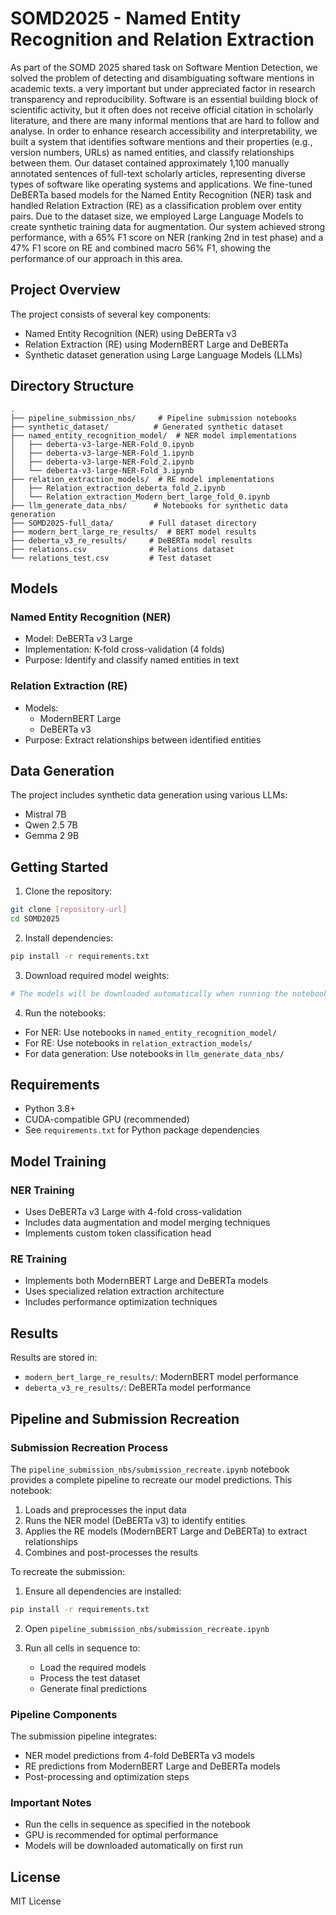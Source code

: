 # SOMD2025 - Named Entity Recognition and Relation Extraction

As part of the SOMD 2025 shared task on Software Mention Detection, we solved the problem of detecting and disambiguating software mentions in academic texts. a very important but under appreciated factor in research transparency and reproducibility. Software is an essential building block of scientific activity, but it often does not receive official citation in scholarly literature, and there are many informal mentions that are hard to follow and analyse. In order to enhance research accessibility and interpretability, we built a system that identifies software mentions and their properties (e.g., version numbers, URLs) as named entities, and classify relationships between them. Our dataset contained approximately 1,100 manually annotated sentences of full-text scholarly articles, representing diverse types of software like operating systems and applications. We fine-tuned DeBERTa based models for the Named Entity Recognition (NER) task and handled Relation Extraction (RE) as a classification problem over entity pairs. Due to the dataset size, we employed Large Language Models to create synthetic training data for augmentation. Our system achieved strong performance, with a 65% F1 score on NER (ranking 2nd in test phase) and a 47% F1 score on RE and combined macro 56% F1, showing the performance of our approach in this area.

## Project Overview

The project consists of several key components:
- Named Entity Recognition (NER) using DeBERTa v3
- Relation Extraction (RE) using ModernBERT Large and DeBERTa
- Synthetic dataset generation using Large Language Models (LLMs)

## Directory Structure

```
.
├── pipeline_submission_nbs/     # Pipeline submission notebooks
├── synthetic_dataset/          # Generated synthetic dataset
├── named_entity_recognition_model/  # NER model implementations
│   ├── deberta-v3-large-NER-Fold_0.ipynb
│   ├── deberta-v3-large-NER-Fold_1.ipynb
│   ├── deberta-v3-large-NER-Fold_2.ipynb
│   └── deberta-v3-large-NER-Fold_3.ipynb
├── relation_extraction_models/  # RE model implementations
│   ├── Relation_extraction_deberta_fold_2.ipynb
│   └── Relation_extraction_Modern_bert_large_fold_0.ipynb
├── llm_generate_data_nbs/      # Notebooks for synthetic data generation
├── SOMD2025-full_data/        # Full dataset directory
├── modern_bert_large_re_results/  # BERT model results
├── deberta_v3_re_results/     # DeBERTa model results
├── relations.csv              # Relations dataset
└── relations_test.csv         # Test dataset
```

## Models

### Named Entity Recognition (NER)
- Model: DeBERTa v3 Large
- Implementation: K-fold cross-validation (4 folds)
- Purpose: Identify and classify named entities in text

### Relation Extraction (RE)
- Models:
  - ModernBERT Large
  - DeBERTa v3
- Purpose: Extract relationships between identified entities

## Data Generation

The project includes synthetic data generation using various LLMs:
- Mistral 7B
- Qwen 2.5 7B
- Gemma 2 9B

## Getting Started

1. Clone the repository:
```bash
git clone [repository-url]
cd SOMD2025
```

2. Install dependencies:
```bash
pip install -r requirements.txt
```

3. Download required model weights:
```bash
# The models will be downloaded automatically when running the notebooks
```

4. Run the notebooks:
- For NER: Use notebooks in `named_entity_recognition_model/`
- For RE: Use notebooks in `relation_extraction_models/`
- For data generation: Use notebooks in `llm_generate_data_nbs/`

## Requirements

- Python 3.8+
- CUDA-compatible GPU (recommended)
- See `requirements.txt` for Python package dependencies

## Model Training

### NER Training
- Uses DeBERTa v3 Large with 4-fold cross-validation
- Includes data augmentation and model merging techniques
- Implements custom token classification head

### RE Training
- Implements both ModernBERT Large and DeBERTa models
- Uses specialized relation extraction architecture
- Includes performance optimization techniques

## Results

Results are stored in:
- `modern_bert_large_re_results/`: ModernBERT model performance
- `deberta_v3_re_results/`: DeBERTa model performance

## Pipeline and Submission Recreation

### Submission Recreation Process
The `pipeline_submission_nbs/submission_recreate.ipynb` notebook provides a complete pipeline to recreate our model predictions. This notebook:

1. Loads and preprocesses the input data
2. Runs the NER model (DeBERTa v3) to identify entities
3. Applies the RE models (ModernBERT Large and DeBERTa) to extract relationships
4. Combines and post-processes the results

To recreate the submission:

1. Ensure all dependencies are installed:
```bash
pip install -r requirements.txt
```

2. Open `pipeline_submission_nbs/submission_recreate.ipynb`

3. Run all cells in sequence to:
   - Load the required models
   - Process the test dataset
   - Generate final predictions

### Pipeline Components
The submission pipeline integrates:
- NER model predictions from 4-fold DeBERTa v3 models
- RE predictions from ModernBERT Large and DeBERTa models
- Post-processing and optimization steps

### Important Notes
- Run the cells in sequence as specified in the notebook
- GPU is recommended for optimal performance
- Models will be downloaded automatically on first run

## License

MIT License 
